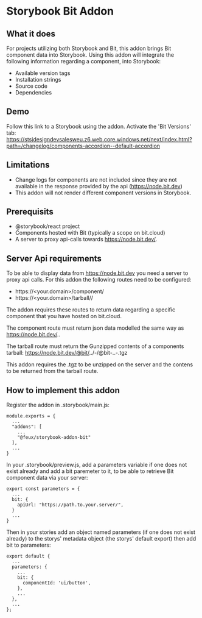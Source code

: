 # Storybook Bit Addon

## What it does
For projects utilizing both Storybook and Bit, this addon brings Bit component data into Storybook. Using this addon will integrate the following information regarding a component, into Storybook:

* Available version tags
* Installation strings
* Source code
* Dependencies

## Demo
Follow this link to a Storybook using the addon. Activate the 'Bit Versions' tab:
https://stsjdesigndevsalesweu.z6.web.core.windows.net/next/index.html?path=/changelog/components-accordion--default-accordion

## Limitations
* Change logs for components are not included since they are not available in the response provided by the api (https://node.bit.dev)
* This addon will not render different component versions in Storybook.

## Prerequisits
* @storybook/react project
* Components hosted with Bit (typically a scope on bit.cloud)
* A server to proxy api-calls towards https://node.bit.dev/<org>.<scope>

## Server Api requirements
To be able to display data from https://node.bit.dev you need a server to proxy api calls. For this addon the following routes need to be configured:

* https://<your.domain>/component/<component-id>
* https://<your.domain>/tarball/<component-id>/<version>

The addon requires these routes to return data regarding a specific component that you have hosted on bit.cloud.

The component route must return json data modelled the same way as
https://node.bit.dev/<org>.<scope>.<component-id>

The tarball route must return the Gunzipped contents of a components tarball:
https://node.bit.dev/@bit/<org>.<scope>.<component-id>/-/@bit-<org>.<scope>.<component-id>-<version>.tgz

This addon requires the .tgz to be unzipped on the server and the contens to be returned from the tarball route.

## How to implement this addon
Register the addon in .storybook/main.js:

```
module.exports = {
  ...
  "addons": [
    ...
    "@feux/storybook-addon-bit"
  ],
  ...
}
```

In your .storybook/preview.js, add a parameters variable if one does not exist already and add a bit paremeter to it, to be able to retrieve Bit component data via your server:

```
export const parameters = {
  ...
  bit: {
    apiUrl: "https://path.to.your.server/",
  }
  ...
}
```

Then in your stories add an object named parameters (if one does not exist already) to the storys' metadata object (the storys' default export) then add bit to parameters:

```
export default {
  ...
  parameters: {
    ...
    bit: {
      componentId: 'ui/button',
    },
    ...
  },
  ...
};
```
